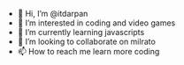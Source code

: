 - 👋 Hi, I’m @itdarpan
- 👀 I’m interested in coding and video games
- 🌱 I’m currently learning javascripts 
- 💞️ I’m looking to collaborate on milrato
- 📫 How to reach me learn more coding

<!---
itdarpan/itdarpan is a ✨ special ✨ repository because its `README.md` (this file) appears on your GitHub profile.
You can click the Preview link to take a look at your changes.
--->
